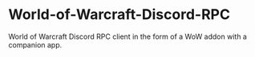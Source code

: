 # World-of-Warcraft-Discord-RPC
World of Warcraft Discord RPC client in the form of a WoW addon with a companion app.
